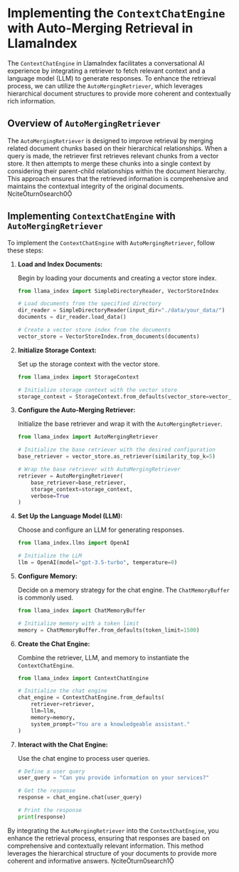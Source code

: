 # Implementing the `ContextChatEngine` with Auto-Merging Retrieval in LlamaIndex

The `ContextChatEngine` in LlamaIndex facilitates a conversational AI experience by integrating a retriever to fetch relevant context and a language model (LLM) to generate responses. To enhance the retrieval process, we can utilize the `AutoMergingRetriever`, which leverages hierarchical document structures to provide more coherent and contextually rich information.

## Overview of `AutoMergingRetriever`

The `AutoMergingRetriever` is designed to improve retrieval by merging related document chunks based on their hierarchical relationships. When a query is made, the retriever first retrieves relevant chunks from a vector store. It then attempts to merge these chunks into a single context by considering their parent-child relationships within the document hierarchy. This approach ensures that the retrieved information is comprehensive and maintains the contextual integrity of the original documents. citeturn0search0

## Implementing `ContextChatEngine` with `AutoMergingRetriever`

To implement the `ContextChatEngine` with `AutoMergingRetriever`, follow these steps:

1. **Load and Index Documents:**

   Begin by loading your documents and creating a vector store index.

   ```python
   from llama_index import SimpleDirectoryReader, VectorStoreIndex

   # Load documents from the specified directory
   dir_reader = SimpleDirectoryReader(input_dir="./data/your_data/")
   documents = dir_reader.load_data()

   # Create a vector store index from the documents
   vector_store = VectorStoreIndex.from_documents(documents)
   ```

2. **Initialize Storage Context:**

   Set up the storage context with the vector store.

   ```python
   from llama_index import StorageContext

   # Initialize storage context with the vector store
   storage_context = StorageContext.from_defaults(vector_store=vector_store)
   ```

3. **Configure the Auto-Merging Retriever:**

   Initialize the base retriever and wrap it with the `AutoMergingRetriever`.

   ```python
   from llama_index import AutoMergingRetriever

   # Initialize the base retriever with the desired configuration
   base_retriever = vector_store.as_retriever(similarity_top_k=5)

   # Wrap the base retriever with AutoMergingRetriever
   retriever = AutoMergingRetriever(
       base_retriever=base_retriever,
       storage_context=storage_context,
       verbose=True
   )
   ```

4. **Set Up the Language Model (LLM):**

   Choose and configure an LLM for generating responses.

   ```python
   from llama_index.llms import OpenAI

   # Initialize the LLM
   llm = OpenAI(model="gpt-3.5-turbo", temperature=0)
   ```

5. **Configure Memory:**

   Decide on a memory strategy for the chat engine. The `ChatMemoryBuffer` is commonly used.

   ```python
   from llama_index import ChatMemoryBuffer

   # Initialize memory with a token limit
   memory = ChatMemoryBuffer.from_defaults(token_limit=1500)
   ```

6. **Create the Chat Engine:**

   Combine the retriever, LLM, and memory to instantiate the `ContextChatEngine`.

   ```python
   from llama_index import ContextChatEngine

   # Initialize the chat engine
   chat_engine = ContextChatEngine.from_defaults(
       retriever=retriever,
       llm=llm,
       memory=memory,
       system_prompt="You are a knowledgeable assistant."
   )
   ```

7. **Interact with the Chat Engine:**

   Use the chat engine to process user queries.

   ```python
   # Define a user query
   user_query = "Can you provide information on your services?"

   # Get the response
   response = chat_engine.chat(user_query)

   # Print the response
   print(response)
   ```


By integrating the `AutoMergingRetriever` into the `ContextChatEngine`, you enhance the retrieval process, ensuring that responses are based on comprehensive and contextually relevant information. This method leverages the hierarchical structure of your documents to provide more coherent and informative answers. citeturn0search1 
